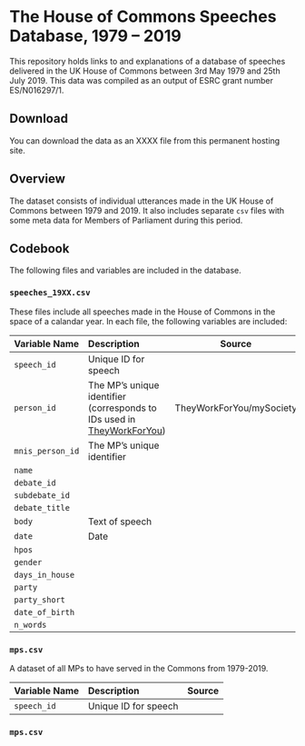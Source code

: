 The House of Commons Speeches Database, 1979 – 2019
===================================================

This repository holds links to and explanations of a database of
speeches delivered in the UK House of Commons between 3rd May 1979 and
25th July 2019. This data was compiled as an output of ESRC grant number
ES/N016297/1.

Download
--------

You can download the data as an XXXX file from this permanent hosting
site.

Overview
--------

The dataset consists of individual utterances made in the UK House of
Commons between 1979 and 2019. It also includes separate `csv` files
with some meta data for Members of Parliament during this period.

Codebook
--------

The following files and variables are included in the database.

### `speeches_19XX.csv`

These files include all speeches made in the House of Commons in the
space of a calandar year. In each file, the following variables are
included:

<table>
<colgroup>
<col style="width: 23%" />
<col style="width: 59%" />
<col style="width: 17%" />
</colgroup>
<thead>
<tr class="header">
<th style="text-align: left;">Variable Name</th>
<th style="text-align: left;">Description</th>
<th>Source</th>
</tr>
</thead>
<tbody>
<tr class="odd">
<td style="text-align: left;"><code>speech_id</code></td>
<td style="text-align: left;">Unique ID for speech</td>
<td></td>
</tr>
<tr class="even">
<td style="text-align: left;"><code>person_id</code></td>
<td style="text-align: left;">The MP’s unique identifier (corresponds to IDs used in <a href="https://www.theyworkforyou.com/api/docs/getPerson">TheyWorkForYou</a>)</td>
<td>TheyWorkForYou/mySociety</td>
</tr>
<tr class="odd">
<td style="text-align: left;"><code>mnis_person_id</code></td>
<td style="text-align: left;">The MP’s unique identifier</td>
<td></td>
</tr>
<tr class="even">
<td style="text-align: left;"><code>name</code></td>
<td style="text-align: left;"></td>
<td></td>
</tr>
<tr class="odd">
<td style="text-align: left;"><code>debate_id</code></td>
<td style="text-align: left;"></td>
<td></td>
</tr>
<tr class="even">
<td style="text-align: left;"><code>subdebate_id</code></td>
<td style="text-align: left;"></td>
<td></td>
</tr>
<tr class="odd">
<td style="text-align: left;"><code>debate_title</code></td>
<td style="text-align: left;"></td>
<td></td>
</tr>
<tr class="even">
<td style="text-align: left;"><code>body</code></td>
<td style="text-align: left;">Text of speech</td>
<td></td>
</tr>
<tr class="odd">
<td style="text-align: left;"><code>date</code></td>
<td style="text-align: left;">Date</td>
<td></td>
</tr>
<tr class="even">
<td style="text-align: left;"><code>hpos</code></td>
<td style="text-align: left;"></td>
<td></td>
</tr>
<tr class="odd">
<td style="text-align: left;"><code>gender</code></td>
<td style="text-align: left;"></td>
<td></td>
</tr>
<tr class="even">
<td style="text-align: left;"><code>days_in_house</code></td>
<td style="text-align: left;"></td>
<td></td>
</tr>
<tr class="odd">
<td style="text-align: left;"><code>party</code></td>
<td style="text-align: left;"></td>
<td></td>
</tr>
<tr class="even">
<td style="text-align: left;"><code>party_short</code></td>
<td style="text-align: left;"></td>
<td></td>
</tr>
<tr class="odd">
<td style="text-align: left;"><code>date_of_birth</code></td>
<td style="text-align: left;"></td>
<td></td>
</tr>
<tr class="even">
<td style="text-align: left;"><code>n_words</code></td>
<td style="text-align: left;"></td>
<td></td>
</tr>
</tbody>
</table>

### `mps.csv`

A dataset of all MPs to have served in the Commons from 1979-2019.

<table>
<thead>
<tr class="header">
<th style="text-align: left;">Variable Name</th>
<th style="text-align: left;">Description</th>
<th>Source</th>
</tr>
</thead>
<tbody>
<tr class="odd">
<td style="text-align: left;"><code>speech_id</code></td>
<td style="text-align: left;">Unique ID for speech</td>
<td></td>
</tr>
</tbody>
</table>

### `mps.csv`
